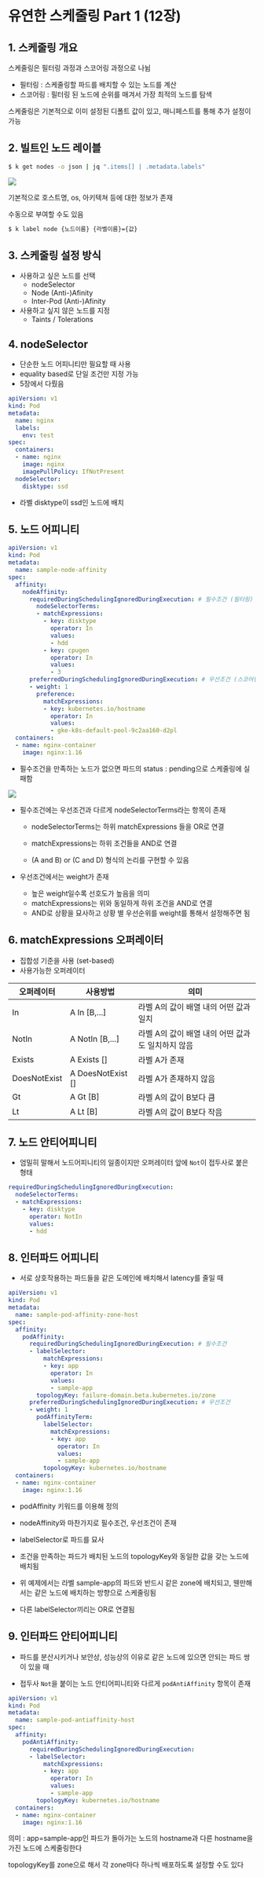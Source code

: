 # 유연한 스케줄링 Part 1 (12장)

## 1. 스케줄링 개요

스케줄링은 필터링 과정과 스코어링 과정으로 나뉨
- 필터링 : 스케줄링할 파드를 배치할 수 있는 노드를 계산
- 스코어링 : 필터링 된 노드에 순위를 매겨서 가장 최적의 노드를 탐색

스케줄링은 기본적으로 이미 설정된 디폴트 값이 있고, 매니페스트를 통해 추가 설정이 가능

## 2. 빌트인 노드 레이블

```cmd
$ k get nodes -o json | jq ".items[] | .metadata.labels"
```

![](images/2024-06-17-23-04-29.png)


기본적으로 호스트명, os, 아키텍쳐 등에 대한 정보가 존재

수동으로 부여할 수도 있음
```cmd
$ k label node {노드이름} {라벨이름}={값}
```
## 3. 스케줄링 설정 방식

- 사용하고 싶은 노드를 선택
  - nodeSelector
  - Node (Anti-)Afinity
  - Inter-Pod (Anti-)Afinity
- 사용하고 싶지 않은 노드를 지정
  - Taints / Tolerations

## 4. nodeSelector

- 단순한 노드 어피니티만 필요할 때 사용
- equality based로 단일 조건만 지정 가능
- 5장에서 다뤘음

```yaml
apiVersion: v1
kind: Pod
metadata:
  name: nginx
  labels:
    env: test
spec:
  containers:
  - name: nginx
    image: nginx
    imagePullPolicy: IfNotPresent
  nodeSelector:
    disktype: ssd
```

- 라벨 disktype이 ssd인 노드에 배치

## 5. 노드 어피니티

```yaml
apiVersion: v1
kind: Pod
metadata:
  name: sample-node-affinity
spec:
  affinity:
    nodeAffinity:
      requiredDuringSchedulingIgnoredDuringExecution: # 필수조건 (필터링)
        nodeSelectorTerms:
        - matchExpressions:
          - key: disktype
            operator: In
            values:
            - hdd
          - key: cpugen
            operator: In
            values:
            - 3
      preferredDuringSchedulingIgnoredDuringExecution: # 우선조건 (스코어링)
      - weight: 1
        preference:
          matchExpressions:
          - key: kubernetes.io/hostname
            operator: In
            values:
            - gke-k8s-default-pool-9c2aa160-d2pl
  containers:
  - name: nginx-container
    image: nginx:1.16
```

- 필수조건을 만족하는 노드가 없으면 파드의 status : pending으로 스케줄링에 실패함

![](images/2024-06-17-23-38-13.png)

- 필수조건에는 우선조건과 다르게 nodeSelectorTerms라는 항목이 존재
  - nodeSelectorTerms는 하위 matchExpressions 들을 OR로 연결

  - matchExpressions는 하위 조건들을 AND로 연결

  - (A and B) or (C and D) 형식의 논리를 구현할 수 있음

- 우선조건에서는 weight가 존재
  - 높은 weight일수록 선호도가 높음을 의미
  - matchExpressions는 위와 동일하게 하위 조건을 AND로 연결
  - AND로 상황을 묘사하고 상황 별 우선순위를 weight를 통해서 설정해주면 됨

## 6. matchExpressions 오퍼레이터

- 집합성 기준을 사용 (set-based)
- 사용가능한 오퍼레이터


| 오퍼레이터 | 사용방법 | 의미 |
|-|-|-|
|In| A In [B,...] | 라벨 A의 값이 배열 내의 어떤 값과 일치 |
|NotIn| A NotIn [B,...] | 라벨 A의 값이 배열 내의 어떤 값과도 일치하지 않음 |
|Exists| A Exists [] | 라벨 A가 존재 |
|DoesNotExist| A DoesNotExist [] | 라벨 A가 존재하지 않음 |
|Gt| A Gt [B] | 라벨 A의 값이 B보다 큼 |
|Lt| A Lt [B] | 라벨 A의 값이 B보다 작음 |

## 7. 노드 안티어피니티

- 엄밀히 말해서 노드어피니티의 일종이지만 오퍼레이터 앞에 `Not`이 접두사로 붙은 형태

```yaml
requiredDuringSchedulingIgnoredDuringExecution:
  nodeSelectorTerms:
  - matchExpressions:
    - key: disktype
      operator: NotIn
      values:
      - hdd
```

## 8. 인터파드 어피니티

- 서로 상호작용하는 파드들을 같은 도메인에 배치해서 latency를 줄일 때

```yaml
apiVersion: v1
kind: Pod
metadata:
  name: sample-pod-affinity-zone-host
spec:
  affinity:
    podAffinity:
      requiredDuringSchedulingIgnoredDuringExecution: # 필수조건
      - labelSelector:
          matchExpressions:
          - key: app
            operator: In
            values:
            - sample-app
        topologyKey: failure-domain.beta.kubernetes.io/zone
      preferredDuringSchedulingIgnoredDuringExecution: # 우선조건
      - weight: 1
        podAffinityTerm:
          labelSelector:
            matchExpressions:
            - key: app
              operator: In
              values:
              - sample-app
          topologyKey: kubernetes.io/hostname
  containers:
  - name: nginx-container
    image: nginx:1.16
```

- podAffinity 키워드를 이용해 정의
- nodeAffinity와 마찬가지로 필수조건, 우선조건이 존재
- labelSelector로 파드를 묘사
- 조건을 만족하는 파드가 배치된 노드의 topologyKey와 동일한 값을 갖는 노드에 배치됨

- 위 예제에서는 라벨 sample-app의 파드와 반드시 같은 zone에 배치되고, 웬만해서는 같은 노드에 배치하는 방향으로 스케줄링됨

- 다른 labelSelector끼리는 OR로 연결됨

## 9. 인터파드 안티어피니티

- 파드를 분산시키거나 보안상, 성능상의 이유로 같은 노드에 있으면 안되는 파드 쌍이 있을 때
  
- 접두사 `Not`을 붙이는 노드 안티어피니티와 다르게 `podAntiAffinity` 항목이 존재
  
```yaml
apiVersion: v1
kind: Pod
metadata:
  name: sample-pod-antiaffinity-host
spec:
  affinity:
    podAntiAffinity:
      requiredDuringSchedulingIgnoredDuringExecution:
      - labelSelector:
          matchExpressions:
          - key: app
            operator: In
            values:
            - sample-app
        topologyKey: kubernetes.io/hostname
  containers:
  - name: nginx-container
    image: nginx:1.16
```

의미 : app=sample-app인 파드가 돌아가는 노드의 hostname과 다른 hostname을 가진 노드에 스케줄링한다

topologyKey를 zone으로 해서 각 zone마다 하나씩 배포하도록 설정할 수도 있다
